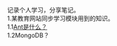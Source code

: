 记录个人学习，分享笔记。<br/>
1.某教育网站同步学习模块用到的知识。<br>
  1.1[Ant是什么？](http://blog.csdn.net/guodongxiaren)  <br>
  1.2MongoDB？<br>
